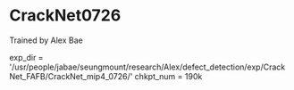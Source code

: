 # CrackNet0726

Trained by Alex Bae

exp_dir = '/usr/people/jabae/seungmount/research/Alex/defect_detection/exp/CrackNet_FAFB/CrackNet_mip4_0726/'
chkpt_num = 190k